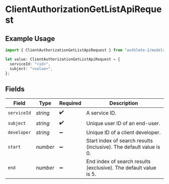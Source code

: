 # ClientAuthorizationGetListApiRequest

## Example Usage

```typescript
import { ClientAuthorizationGetListApiRequest } from "authlete-2/models/operations";

let value: ClientAuthorizationGetListApiRequest = {
  serviceId: "<id>",
  subject: "<value>",
};
```

## Fields

| Field                                                              | Type                                                               | Required                                                           | Description                                                        |
| ------------------------------------------------------------------ | ------------------------------------------------------------------ | ------------------------------------------------------------------ | ------------------------------------------------------------------ |
| `serviceId`                                                        | *string*                                                           | :heavy_check_mark:                                                 | A service ID.                                                      |
| `subject`                                                          | *string*                                                           | :heavy_check_mark:                                                 | Unique user ID of an end-user.<br/>                                |
| `developer`                                                        | *string*                                                           | :heavy_minus_sign:                                                 | Unique ID of a client developer.<br/>                              |
| `start`                                                            | *number*                                                           | :heavy_minus_sign:                                                 | Start index of search results (inclusive). The default value is 0. |
| `end`                                                              | *number*                                                           | :heavy_minus_sign:                                                 | End index of search results (exclusive). The default value is 5.<br/> |